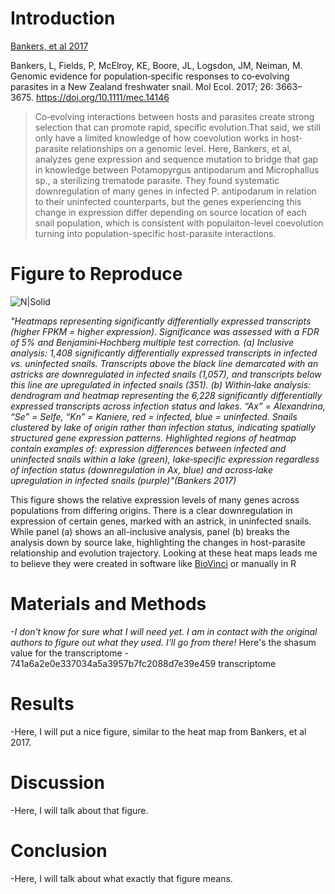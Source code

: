 # Introduction

[Bankers, et al 2017](https://onlinelibrary.wiley.com/doi/epdf/10.1111/mec.14146)

Bankers, L, Fields, P, McElroy, KE, Boore, JL, Logsdon, JM, Neiman, M. Genomic evidence for population‐specific responses to co‐evolving parasites in a New Zealand freshwater snail. 
Mol Ecol. 2017; 26: 3663– 3675. https://doi.org/10.1111/mec.14146

>Co‐evolving interactions between hosts and parasites create strong selection that can promote rapid, specific evolution.That said, we still only have a limited knowledge of how coevolution
 works in host-parasite relationships on a genomic level. Here, Bankers, et al, analyzes gene expression and sequence mutation to bridge that gap in knowledge between Potamopyrgus antipodarum
 and Microphallus sp., a sterilizing trematode parasite. They found systematic downregulation of many genes in infected P. antipodarum in relation to their uninfected counterparts, but the
 genes experiencing this change in expression differ depending on source location of each snail population, which is consistent with populaiton-level coevolution turning into population-specific
 host-parasite interactions.

# Figure to Reproduce

![N|Solid](https://onlinelibrary.wiley.com/cms/asset/a8e764af-bab5-4fd6-b0c5-89c880344feb/mec14146-fig-0001-m.jpg)


*"Heatmaps representing significantly differentially expressed transcripts (higher FPKM = higher expression). Significance was assessed with a
 FDR of 5% and Benjamini‐Hochberg multiple test correction. (a) Inclusive analysis: 1,408 significantly differentially expressed transcripts in
 infected vs. uninfected snails. Transcripts above the black line demarcated with an astricks are downregulated in infected snails (1,057), and
 transcripts below this line are upregulated in infected snails (351). (b) Within‐lake analysis: dendrogram and heatmap representing the 6,228
 significantly differentially expressed transcripts across infection status and lakes. “Ax” = Alexandrina, “Se” = Selfe, “Kn” = Kaniere, red = infected,
 blue = uninfected. Snails clustered by lake of origin rather than infection status, indicating spatially structured gene expression patterns. Highlighted
 regions of heatmap contain examples of: expression differences between infected and uninfected snails within a lake (green), lake‐specific expression
 regardless of infection status (downregulation in Ax, blue) and across‐lake upregulation in infected snails (purple)"(Bankers 2017)*

This figure shows the relative expression levels of many genes across populations from differing origins. There is a clear downregulation
 in expression of certain genes, marked with an astrick, in uninfected snails. While panel (a) shows an all-inclusive analysis, panel
 (b) breaks the analysis down by source lake, highlighting the changes in host-parasite relationship and evolution trajectory. Looking
 at these heat maps leads me to believe they were created in software like [BioVinci](https://vinci.bioturing.com/) or manually in R

# Materials and Methods

*-I don't know for sure what I will need yet. I am in contact with the original authors to figure out what they used. I'll go from there!*
Here's the shasum value for the transcriptome - 741a6a2e0e337034a5a3957b7fc2088d7e39e459  transcriptome

# Results

-Here, I will put a nice figure, similar to the heat map from Bankers, et al 2017. 

# Discussion

-Here, I will talk about that figure.

# Conclusion

-Here, I will talk about what exactly that figure means.

